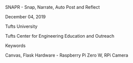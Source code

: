 SNAPR - Snap, Narrate, Auto Post and Reflect

December 04, 2019 

Tufts University 

Tufts Center for Engineering Education and Outreach

Keywords

Canvas, Flask
Hardware - Raspberry Pi Zero W, RPi Camera
